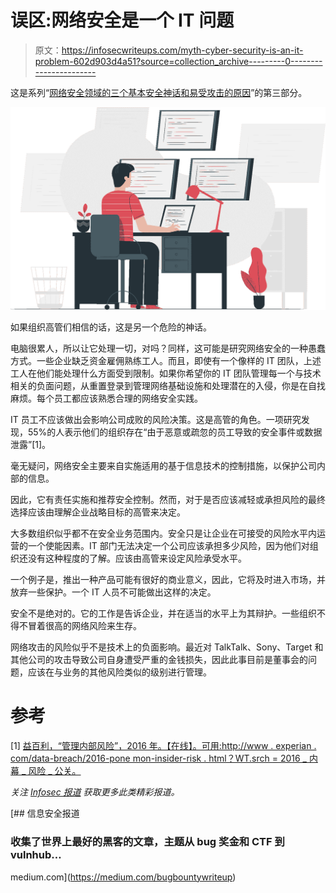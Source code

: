 # 误区:网络安全是一个 IT 问题

> 原文：<https://infosecwriteups.com/myth-cyber-security-is-an-it-problem-602d903d4a51?source=collection_archive---------0----------------------->

这是系列“[网络安全领域的三个基本安全神话和易受攻击的原因](https://medium.com/@nimesh.ekanayaka7/three-fundamental-security-myths-in-cyber-security-domain-and-reasons-for-being-vulnerable-384a8fab0f05)”的第三部分。

![](img/6083c9ff5dd38a1f9bebcf1c149b810c.png)

如果组织高管们相信的话，这是另一个危险的神话。

电脑很累人，所以让它处理一切，对吗？同样，这可能是研究网络安全的一种愚蠢方式。一些企业缺乏资金雇佣熟练工人。而且，即使有一个像样的 IT 团队，上述工人在他们能处理什么方面受到限制。如果你希望你的 IT 团队管理每一个与技术相关的负面问题，从重置登录到管理网络基础设施和处理潜在的入侵，你是在自找麻烦。每个员工都应该熟悉合理的网络安全实践。

IT 员工不应该做出会影响公司成败的风险决策。这是高管的角色。一项研究发现，55%的人表示他们的组织存在“由于恶意或疏忽的员工导致的安全事件或数据泄露”[1]。

毫无疑问，网络安全主要来自实施适用的基于信息技术的控制措施，以保护公司内部的信息。

因此，它有责任实施和推荐安全控制。然而，对于是否应该减轻或承担风险的最终选择应该由理解企业战略目标的高管来决定。

大多数组织似乎都不在安全业务范围内。安全只是让企业在可接受的风险水平内运营的一个使能因素。IT 部门无法决定一个公司应该承担多少风险，因为他们对组织还没有这种程度的了解。应该由高管来设定风险承受水平。

一个例子是，推出一种产品可能有很好的商业意义，因此，它将及时进入市场，并放弃一些保护。一个 IT 人员不可能做出这样的决定。

安全不是绝对的。它的工作是告诉企业，并在适当的水平上为其辩护。一些组织不得不冒着很高的网络风险来生存。

网络攻击的风险似乎不是技术上的负面影响。最近对 TalkTalk、Sony、Target 和其他公司的攻击导致公司自身遭受严重的金钱损失，因此此事目前是董事会的问题，应该在与业务的其他风险类似的级别进行管理。

# 参考

[1] [益百利，“管理内部风险”，2016 年。【在线】。可用:http://www . experian . com/data-breach/2016-pone mon-insider-risk . html？WT.srch = 2016 _ 内幕 _ 风险 _ 公关。](http://www.experian.com/data-breach/2016-ponemon-insider-risk.html?WT.srch=2016_insider_risk_pr)

*关注* [*Infosec 报道*](https://medium.com/bugbountywriteup) *获取更多此类精彩报道。*

[](https://medium.com/bugbountywriteup) [## 信息安全报道

### 收集了世界上最好的黑客的文章，主题从 bug 奖金和 CTF 到 vulnhub…

medium.com](https://medium.com/bugbountywriteup)